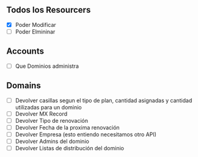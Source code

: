 ## Todos los Resourcers

* [X] Poder Modificar
* [ ] Poder Elmininar

## Accounts

* [ ] Que Dominios administra

## Domains

* [ ] Devolver casillas segun el tipo de plan, cantidad asignadas y cantidad utilizadas para un dominio
* [ ] Devolver MX Record
* [ ] Devolver Tipo de renovación
* [ ] Devolver Fecha de la proxima renovación
* [ ] Devolver Empresa (esto entiendo necesitamos otro API)
* [ ] Devolver Admins del dominio
* [ ] Devolver Listas de distribución del dominio
